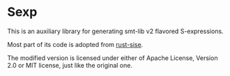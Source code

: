 # Sexp

This is an auxiliary library for generating smt-lib v2 flavored S-expressions.

Most part of its code is adopted from [rust-sise](https://github.com/eduardosm/rust-sise).

The modified version is licensed under either of Apache License, Version 2.0 or MIT license, just like the original one.